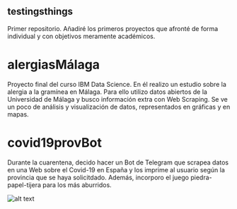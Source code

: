 ## testingsthings

Primer repositorio. Añadiré los primeros proyectos que afronté de forma individual y con objetivos meramente académicos.



# alergiasMálaga 
Proyecto final del curso IBM Data Science. En él realizo un estudio sobre la alergia a la gramínea en Málaga. Para ello utilizo datos abiertos de la Universidad de Málaga y busco información extra con Web Scraping. Se ve un poco de análisis y visualización de datos, representados en gráficas y en mapas.



# covid19provBot
Durante la cuarentena, decido hacer un Bot de Telegram que scrapea datos en una Web sobre el Covid-19 en España y los imprime al usuario según la provincia que se haya solicitdado. Además, incorporo el juego piedra-papel-tijera para los más aburridos.


![alt text](https://i.imgur.com/YR588UX.jpg)
